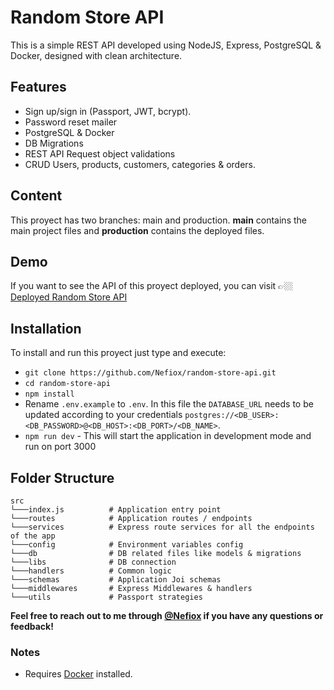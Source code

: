 # Random Store API
This is a simple REST API developed using NodeJS, Express, PostgreSQL & Docker, designed with clean architecture.

## Features
- Sign up/sign in (Passport, JWT, bcrypt).
- Password reset mailer
- PostgreSQL & Docker
- DB Migrations
- REST API Request object validations
- CRUD Users, products, customers, categories & orders.

## Content
This proyect has two branches: main and production. **main** contains the main project files and **production** contains the deployed files.

## Demo
If you want to see the API of this proyect deployed, you can visit 👉🏼 [Deployed Random Store API](https://glacial-caverns-67599.herokuapp.com/)

## Installation
To install and run this proyect just type and execute:
- `git clone https://github.com/Nefiox/random-store-api.git`
- `cd random-store-api`
- `npm install`
- Rename `.env.example` to `.env`. In this file the `DATABASE_URL` needs to be updated according to your credentials `postgres://<DB_USER>:<DB_PASSWORD>@<DB_HOST>:<DB_PORT>/<DB_NAME>`.
- `npm run dev` - This will start the application in development mode and run on port 3000

## Folder Structure

```
src
└───index.js          # Application entry point
└───routes            # Application routes / endpoints
└───services          # Express route services for all the endpoints of the app
└───config            # Environment variables config
└───db                # DB related files like models & migrations
└───libs              # DB connection
└───handlers          # Common logic
└───schemas           # Application Joi schemas
└───middlewares       # Express Middlewares & handlers
└───utils             # Passport strategies

```

**Feel free to reach out to me through [@Nefiox](https://github.com/Nefiox) if you have any questions or feedback!**

### Notes
- Requires [Docker](https://www.docker.com) installed. 
